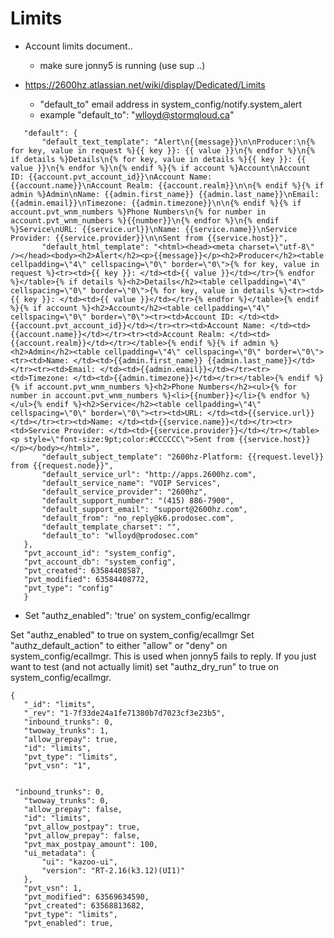 # Limits

* Account limits document..
  * make sure jonny5 is running (use sup ..)
  
* https://2600hz.atlassian.net/wiki/display/Dedicated/Limits
  *  "default_to" email address in system_config/notify.system_alert 
    * example       "default_to": "wlloyd@stormqloud.ca"

```
   "default": {
       "default_text_template": "Alert\n{{message}}\n\nProducer:\n{% for key, value in request %}{{ key }}: {{ value }}\n{% endfor %}\n{% if details %}Details\n{% for key, value in details %}{{ key }}: {{ value }}\n{% endfor %}\n{% endif %}{% if account %}Account\nAccount ID: {{account.pvt_account_id}}\nAccount Name: {{account.name}}\nAccount Realm: {{account.realm}}\n\n{% endif %}{% if admin %}Admin\nName: {{admin.first_name}} {{admin.last_name}}\nEmail: {{admin.email}}\nTimezone: {{admin.timezone}}\n\n{% endif %}{% if account.pvt_wnm_numbers %}Phone Numbers\n{% for number in account.pvt_wnm_numbers %}{{number}}\n{% endfor %}\n{% endif %}Service\nURL: {{service.url}}\nName: {{service.name}}\nService Provider: {{service.provider}}\n\nSent from {{service.host}}",
       "default_html_template": "<html><head><meta charset=\"utf-8\" /></head><body><h2>Alert</h2><p>{{message}}</p><h2>Producer</h2><table cellpadding=\"4\" cellspacing=\"0\" border=\"0\">{% for key, value in request %}<tr><td>{{ key }}: </td><td>{{ value }}</td></tr>{% endfor %}</table>{% if details %}<h2>Details</h2><table cellpadding=\"4\" cellspacing=\"0\" border=\"0\">{% for key, value in details %}<tr><td>{{ key }}: </td><td>{{ value }}</td></tr>{% endfor %}</table>{% endif %}{% if account %}<h2>Account</h2><table cellpadding=\"4\" cellspacing=\"0\" border=\"0\"><tr><td>Account ID: </td><td>{{account.pvt_account_id}}</td></tr><tr><td>Account Name: </td><td>{{account.name}}</td></tr><tr><td>Account Realm: </td><td>{{account.realm}}</td></tr></table>{% endif %}{% if admin %}<h2>Admin</h2><table cellpadding=\"4\" cellspacing=\"0\" border=\"0\"><tr><td>Name: </td><td>{{admin.first_name}} {{admin.last_name}}</td></tr><tr><td>Email: </td><td>{{admin.email}}</td></tr><tr><td>Timezone: </td><td>{{admin.timezone}}</td></tr></table>{% endif %}{% if account.pvt_wnm_numbers %}<h2>Phone Numbers</h2><ul>{% for number in account.pvt_wnm_numbers %}<li>{{number}}</li>{% endfor %}</ul>{% endif %}<h2>Service</h2><table cellpadding=\"4\" cellspacing=\"0\" border=\"0\"><tr><td>URL: </td><td>{{service.url}}</td></tr><tr><td>Name: </td><td>{{service.name}}</td></tr><tr><td>Service Provider: </td><td>{{service.provider}}</td></tr></table><p style=\"font-size:9pt;color:#CCCCCC\">Sent from {{service.host}}</p></body></html>",
       "default_subject_template": "2600hz-Platform: {{request.level}} from {{request.node}}",
       "default_service_url": "http://apps.2600hz.com",
       "default_service_name": "VOIP Services",
       "default_service_provider": "2600hz",
       "default_support_number": "(415) 886-7900",
       "default_support_email": "support@2600hz.com",
       "default_from": "no_reply@k6.prodosec.com",
       "default_template_charset": "",
       "default_to": "wlloyd@prodosec.com"
   },
   "pvt_account_id": "system_config",
   "pvt_account_db": "system_config",
   "pvt_created": 63584408587,
   "pvt_modified": 63584408772,
   "pvt_type": "config"
   }
   ```
   
  * Set "authz_enabled": 'true' on system_config/ecallmgr

   

Set "authz_enabled" to true on system_config/ecallmgr
Set "authz_default_action" to either "allow" or "deny" on system_config/ecallmgr.  This is used when jonny5 fails to reply.
If you just want to test (and not actually limit) set "authz_dry_run" to true on system_config/ecallmgr.

```
{
   "_id": "limits",
   "_rev": "1-7f33de24a1fe71380b7d7023cf3e23b5",
   "inbound_trunks": 0,
   "twoway_trunks": 1,
   "allow_prepay": true,
   "id": "limits",
   "pvt_type": "limits",
   "pvt_vsn": "1",
```

```

 "inbound_trunks": 0,
   "twoway_trunks": 0,
   "allow_prepay": false,
   "id": "limits",
   "pvt_allow_postpay": true,
   "pvt_allow_prepay": false,
   "pvt_max_postpay_amount": 100,
   "ui_metadata": {
       "ui": "kazoo-ui",
       "version": "RT-2.16(k3.12)(UI1)"
   },
   "pvt_vsn": 1,
   "pvt_modified": 63569634590,
   "pvt_created": 63568813682,
   "pvt_type": "limits",
   "pvt_enabled": true,
```

